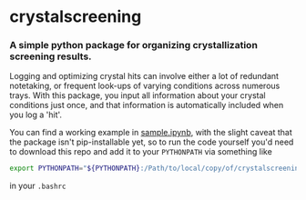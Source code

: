 # crystalscreening
### A simple python package for organizing crystallization screening results.
Logging and optimizing crystal hits can involve either a lot of redundant notetaking, or frequent look-ups of varying conditions across numerous trays. With this package, you input all information about your crystal conditions just once, and that information is automatically included when you log a 'hit'.  

You can find a working example in [sample.ipynb](https://github.com/dennisbrookner/crystalscreening/blob/main/sample.ipynb), with the slight caveat that the package isn't pip-installable yet, so to run the code yourself you'd need to download this repo and add it to your `PYTHONPATH` via something like 

```bash
export PYTHONPATH="${PYTHONPATH}:/Path/to/local/copy/of/crystalscreening"
```
in your `.bashrc`
